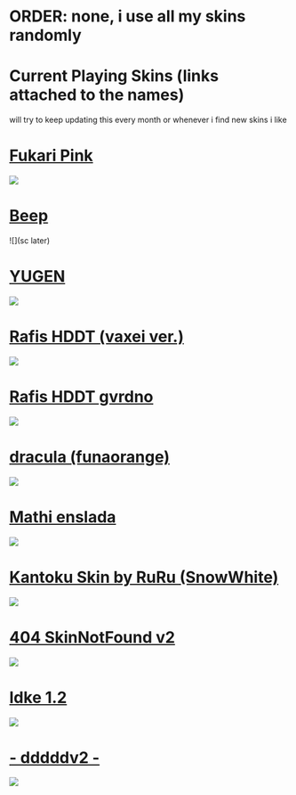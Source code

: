 # ORDER: none, i use all my skins randomly
# Current Playing Skins (links attached to the names)
will try to keep updating this every month or whenever i find new skins i like

# [Fukari Pink](https://dl.dropboxusercontent.com/s/h6shw93yneae35g/Fukari%20Pink.osk)
![](https://osu.ppy.sh/ss/16544412/1d56)

# [Beep](https://www.dropbox.com/s/h5chgecj4r089d5/Beep.osk?dl=0)
![](sc later)

# [YUGEN](https://drive.google.com/file/d/1UoyIbbcbl_F5S9Ku2qzCXWYIfN-RdYiN/view)
![](https://osu.ppy.sh/ss/15244377/36f0)

# [Rafis HDDT (vaxei ver.)](https://www.mediafire.com/file/narmsngirt80dai/Rafis_HDDT_%28vaxei_ver.%29.osk/file)
![](https://osu.ppy.sh/ss/14306787/1c8c)

# [Rafis HDDT gvrdno](https://dl.dropboxusercontent.com/s/cfob6vaj1wq0zrh/Rafis%20HDDT%20gvrdno.osk)
![](https://osu.ppy.sh/ss/16544400/7a22)

# [dracula (funaorange)](https://www.dropbox.com/s/n57ci29mq0ni815/dracula_final.osk?dl=0)
![](https://osu.ppy.sh/ss/13421944/da9d)

# [Mathi enslada](https://mega.nz/file/341T3CLR#5t8J0ThyYlNASzj8bTWf-mNdte1-5SUawKJKwrOJEiY)
![](https://osu.ppy.sh/ss/16544450/e2f2)

# [Kantoku Skin by RuRu (SnowWhite)](https://joofixd.s-ul.eu/paFbrEnp)
![](https://osu.ppy.sh/ss/14126836/e5d4)

# [404 SkinNotFound v2](https://joofixd.s-ul.eu/Ia93XGt5)
![](https://osu.ppy.sh/ss/13488989/a76a)

# [Idke 1.2](https://www.mediafire.com/folder/aq1ufnj0yibds/idke%201.2)
![](https://osu.ppy.sh/ss/12833768)

# [- dddddv2 -](https://mega.nz/file/JGgQwTqB#KPl0hAYEWxrTc0ZayUpjx9OCG3QRn6z3OknbOGBnHqM) 
![](https://osu.ppy.sh/ss/11860986)

